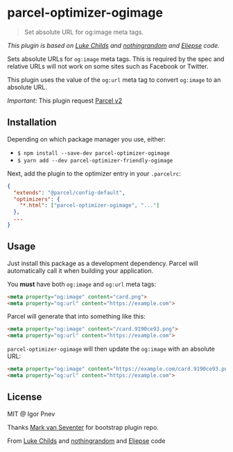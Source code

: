 # parcel-optimizer-ogimage

> Set absolute URL for og:image meta tags.


*This plugin is based on [Luke Childs](https://github.com/lukechilds/parcel-plugin-ogimage) and [nothingrandom](https://github.com/nothingrandom/parcel-plugin-ogimage)  and [Eliepse](https://github.com/Eliepse/parcel-plugin-metaimage) code.*

Sets absolute URLs for `og:image` meta tags. This is required by the spec and relative URLs will not work on some sites such as Facebook or Twitter.

This plugin uses the value of the `og:url` meta tag to convert `og:image` to an absolute URL.

*Important:* This plugin request [Parcel v2](https://v2.parceljs.org/)

## Installation
Depending on which package manager you use, either:
* `$ npm install --save-dev parcel-optimizer-ogimage`
* `$ yarn add --dev parcel-optimizer-friendly-ogimage`

Next, add the plugin to the optimizer entry in your `.parcelrc`:

```json
{
  "extends": "@parcel/config-default",
  "optimizers": {
    "*.html": ["parcel-optimizer-ogimage", "..."]
  },
  ...
}
```
## Usage

Just install this package as a development dependency. Parcel will automatically call it when building your application.

You **must** have both `og:image` and `og:url` meta tags:

```html
<meta property="og:image" content="card.png">
<meta property="og:url" content="https://example.com">
```

Parcel will generate that into something like this:

```html
<meta property="og:image" content="/card.9190ce93.png">
<meta property="og:url" content="https://example.com">
```

`parcel-optimizer-ogimage` will then update the `og:image` with an absolute URL:

```html
<meta property="og:image" content="https://example.com/card.9190ce93.png">
<meta property="og:url" content="https://example.com">
```


## License

MIT @ Igor Pnev

Thanks [Mark van Seventer](https://github.com/vseventer/parcel-optimizer-friendly-urls) for bootstrap plugin repo.

From [Luke Childs](https://github.com/lukechilds/parcel-plugin-ogimage) and [nothingrandom](https://github.com/nothingrandom/parcel-plugin-ogimage)  and [Eliepse](https://github.com/Eliepse/parcel-plugin-metaimage) code